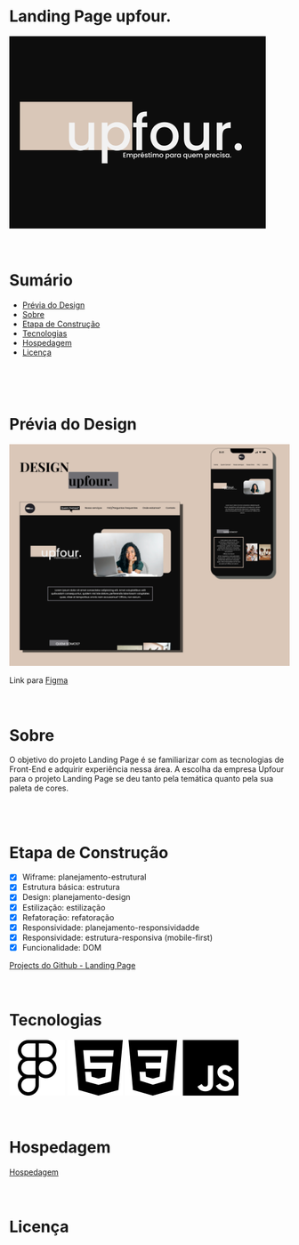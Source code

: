 # Landing Page upfour.
![Logo](assets/img/README/logo-readme.png)
<br>
<br>
<br>

# Sumário
<!--ts-->
   * [Prévia do Design](#previa-do-design)
   * [Sobre](#Sobre)
   * [Etapa de Construção](#etapa-de-construção)
   * [Tecnologias](#tecnologias)
   * [Hospedagem](#hospedagem)
   * [Licença](#licença)

<!--te-->
<br>
<br>
<br>


# Prévia do Design
![Previa de Design](assets/img/README/previa-do-site.png)

Link para
[Figma](https://www.figma.com/file/65dlz2DhUriWut9usaeHGE/Projeto-Landing-Page---Upfour?node-id=45%3A108&t=gY91RIABDafnr29e-1)
<br>
<br>
<br>


# Sobre

 O objetivo do projeto Landing Page é se familiarizar com as tecnologias de Front-End e adquirir experiência nessa área. A escolha da empresa Upfour para o projeto Landing Page se deu tanto pela temática quanto pela sua paleta de cores. <br>
<br>
<br>
<br>


# Etapa de Construção

- [x]  Wiframe: planejamento-estrutural
- [x]  Estrutura básica: estrutura
- [x]  Design: planejamento-design
- [x]  Estilização:  estilização
- [x]  Refatoração: refatoração
- [x]  Responsividade: planejamento-responsividadde 
- [x]  Responsividade: estrutura-responsiva (mobile-first)
- [x]  Funcionalidade: DOM

[Projects do Github - Landing Page](https://github.com/users/MiaAntunes/projects/4/views/2)
<br>
<br>
<br>

# Tecnologias

![Figma](assets/img/README/figma.svg)
![HTML](assets/img/README/html5.svg)
![CSS](assets/img/README/css3.svg)
![Figma](assets/img/README/javascript.svg)
<br>
<br>
<br>

# Hospedagem
[Hospedagem](https://landing-page-upfour.vercel.app/)
<br>
<br>
<br>

# Licença


